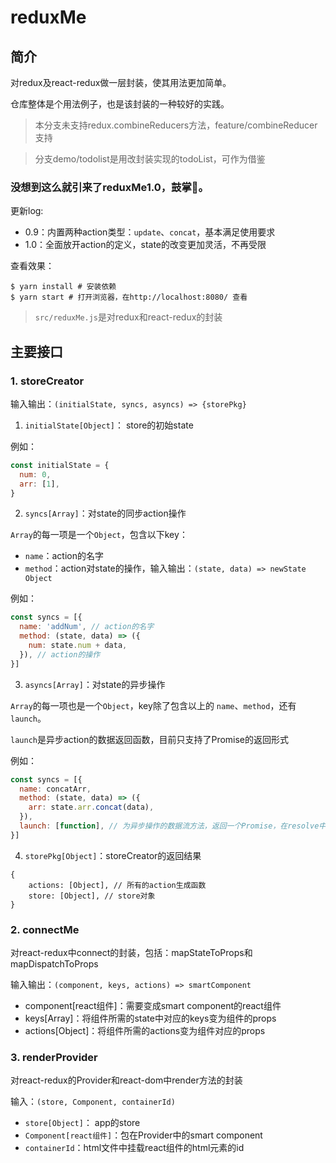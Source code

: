 # reduxMe

## 简介

对redux及react-redux做一层封装，使其用法更加简单。

仓库整体是个用法例子，也是该封装的一种较好的实践。

> 本分支未支持redux.combineReducers方法，feature/combineReducer支持


> 分支demo/todolist是用改封装实现的todoList，可作为借鉴


### 没想到这么就引来了reduxMe1.0，鼓掌👏。

更新log:
- 0.9：内置两种action类型：`update`、`concat`，基本满足使用要求
- 1.0：全面放开action的定义，state的改变更加灵活，不再受限


查看效果：
```
$ yarn install # 安装依赖
$ yarn start # 打开浏览器，在http://localhost:8080/ 查看
```

> `src/reduxMe.js`是对redux和react-redux的封装

## 主要接口

### 1. storeCreator

输入输出：`(initialState, syncs, asyncs) => {storePkg}`

1. `initialState[Object]`： store的初始state

例如：
```javascript
const initialState = {
  num: 0,
  arr: [1],
}
```


2. `syncs[Array]`：对state的同步action操作

`Array`的每一项是一个`Object`，包含以下key：

- `name`：action的名字
- `method`：action对state的操作，输入输出：`(state, data) => newState Object`

例如：

```javascript
const syncs = [{
  name: 'addNum', // action的名字
  method: (state, data) => ({
    num: state.num + data,
  }), // action的操作
}]
```

3. `asyncs[Array]`：对state的异步操作

`Array`的每一项也是一个`Object`，key除了包含以上的 `name`、`method`，还有`launch`。

`launch`是异步action的数据返回函数，目前只支持了Promise的返回形式

例如：

```javascript
const syncs = [{
  name: concatArr,
  method: (state, data) => ({
    arr: state.arr.concat(data),
  }),
  launch: [function], // 为异步操作的数据流方法，返回一个Promise，在resolve中传递action的payload
}]
```

4. `storePkg[Object]`：storeCreator的返回结果

```
{
    actions: [Object], // 所有的action生成函数
    store: [Object], // store对象
}
```

### 2. connectMe

对react-redux中connect的封装，包括：mapStateToProps和mapDispatchToProps

输入输出：`(component, keys, actions) => smartComponent`

- component[react组件]：需要变成smart component的react组件
- keys[Array]：将组件所需的state中对应的keys变为组件的props
- actions[Object]：将组件所需的actions变为组件对应的props


### 3. renderProvider

对react-redux的Provider和react-dom中render方法的封装

输入：`(store, Component, containerId)`

- `store[Object]`： app的store
- `Component[react组件]`：包在Provider中的smart component
- `containerId`：html文件中挂载react组件的html元素的id
